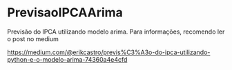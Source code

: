 # PrevisaoIPCAArima
Previsão do IPCA utilizando modelo arima.
Para informações, recomendo ler o post no medium

https://medium.com/@erikcastro/previs%C3%A3o-do-ipca-utilizando-python-e-o-modelo-arima-74360a4e4cfd
